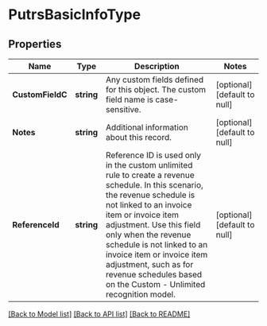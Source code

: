 # PutrsBasicInfoType

## Properties
Name | Type | Description | Notes
------------ | ------------- | ------------- | -------------
**CustomFieldC** | **string** | Any custom fields defined for this object. The custom field name is case-sensitive.  | [optional] [default to null]
**Notes** | **string** | Additional information about this record.  | [optional] [default to null]
**ReferenceId** | **string** | Reference ID is used only in the custom unlimited rule to create a revenue schedule. In this scenario, the revenue schedule is not linked to an invoice item or invoice item adjustment.  Use this field only when the revenue schedule is not linked to an invoice item or invoice item adjustment, such as for revenue schedules based on the Custom - Unlimited recognition model.  | [optional] [default to null]

[[Back to Model list]](../README.md#documentation-for-models) [[Back to API list]](../README.md#documentation-for-api-endpoints) [[Back to README]](../README.md)


